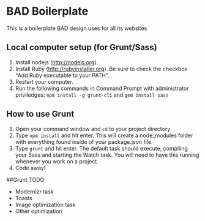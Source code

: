 BAD  Boilerplate
===============

This is a boilerplate BAD design uses for all its websites

## Local computer setup (for Grunt/Sass)
1. Install nodejs (http://nodejs.org).
2. Install Ruby (http://rubyinstaller.org). Be sure to check the checkbox "Add Ruby executable to your PATH".
4. Restart your computer.
5. Run the following commands in Command Prompt with administrator priviledges: `npm install -g grunt-cli` and `gem install sass`

## How to use Grunt
1. Open your command window and `cd` to your project directory
2. Type `npm install` and hit enter. This will create a node_modules folder with everything found inside of your package.json file.
2. Type `grunt` and hit enter. The default task should execute, compiling your Sass and starting the Watch task. You will need to have this running whenever you work on a project.
4. Code away!

##Grunt TODO
- Modernizr task
- Toasts
- Image optimization task
- Other optimization
